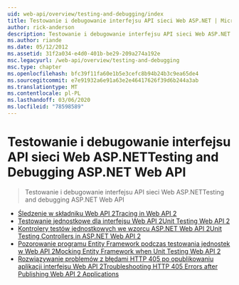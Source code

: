```yaml
---
uid: web-api/overview/testing-and-debugging/index
title: Testowanie i debugowanie interfejsu API sieci Web ASP.NET | Microsoft Docs
author: rick-anderson
description: Testowanie i debugowanie interfejsu API sieci Web ASP.NET
ms.author: riande
ms.date: 05/12/2012
ms.assetid: 31f2a034-e4d0-401b-be29-209a274a192e
msc.legacyurl: /web-api/overview/testing-and-debugging
msc.type: chapter
ms.openlocfilehash: bfc39f11fa60e1b5e3cefc8b94b24b3c9ea65de4
ms.sourcegitcommit: e7e91932a6e91a63e2e46417626f39d6b244a3ab
ms.translationtype: MT
ms.contentlocale: pl-PL
ms.lasthandoff: 03/06/2020
ms.locfileid: "78598589"
---
```

# <a name="testing-and-debugging-aspnet-web-api"></a><span data-ttu-id="fd32f-103">Testowanie i debugowanie interfejsu API sieci Web ASP.NET</span><span class="sxs-lookup"><span data-stu-id="fd32f-103">Testing and Debugging ASP.NET Web API</span></span>

> <span data-ttu-id="fd32f-104">Testowanie i debugowanie interfejsu API sieci Web ASP.NET</span><span class="sxs-lookup"><span data-stu-id="fd32f-104">Testing and debugging ASP.NET Web API</span></span>

- [<span data-ttu-id="fd32f-105">Śledzenie w składniku Web API 2</span><span class="sxs-lookup"><span data-stu-id="fd32f-105">Tracing in Web API 2</span></span>](tracing-in-aspnet-web-api.md)
- [<span data-ttu-id="fd32f-106">Testowanie jednostkowe dla interfejsu Web API 2</span><span class="sxs-lookup"><span data-stu-id="fd32f-106">Unit Testing Web API 2</span></span>](unit-testing-with-aspnet-web-api.md)
- [<span data-ttu-id="fd32f-107">Kontrolery testów jednostkowych we wzorcu ASP.NET Web API 2</span><span class="sxs-lookup"><span data-stu-id="fd32f-107">Unit Testing Controllers in ASP.NET Web API 2</span></span>](unit-testing-controllers-in-web-api.md)
- [<span data-ttu-id="fd32f-108">Pozorowanie programu Entity Framework podczas testowania jednostek w Web API 2</span><span class="sxs-lookup"><span data-stu-id="fd32f-108">Mocking Entity Framework when Unit Testing Web API 2</span></span>](mocking-entity-framework-when-unit-testing-aspnet-web-api-2.md)
- [<span data-ttu-id="fd32f-109">Rozwiązywanie problemów z błędami HTTP 405 po opublikowaniu aplikacji interfejsu Web API 2</span><span class="sxs-lookup"><span data-stu-id="fd32f-109">Troubleshooting HTTP 405 Errors after Publishing Web API 2 Applications</span></span>](troubleshooting-http-405-errors-after-publishing-web-api-applications.md)
